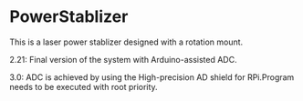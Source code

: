 # PowerStablizer
This is a laser power stablizer designed with a rotation mount.

2.21: Final version of the system with Arduino-assisted ADC.

3.0: ADC is achieved by using the High-precision AD shield for RPi.Program needs to be executed with root priority.
